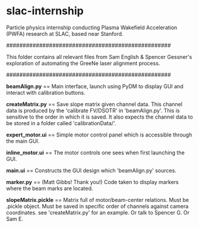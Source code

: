 # slac-internship
Particle physics internship conducting Plasma Wakefield Acceleration (PWFA) research at SLAC, based near Stanford.


##################################################

This folder contains all relevant files from 
Sam English & Spencer Gessner's exploration 
of automating the GreeNe laser alignment process.

##################################################

**beamAlign.py**      ==   Main interface, launch using PyDM to display GUI and interact with calibration buttons.

**createMatrix.py**   ==   Save slope matrix given channel data. This channel data is produced by the 'calibrate FV/DSOTR' in 'beamAlign.py'.
		       This is sensitive to the order in which it is saved. It also expects the channel data to be stored in a folder called 'calibrationData/'.

**expert_motor.ui**   ==   Simple motor control panel which is accessible through the main GUI.

**inline_motor.ui**   ==   The motor controls one sees when first launching the GUI.

**main.ui**           ==   Constructs the GUI design which 'beamAlign.py' sources.

**marker.py**         ==   (Matt Gibbs! Thank you!) Code taken to display markers where the beam marks are located.

**slopeMatrix.pickle** ==   Matrix full of motor/beam-center relations. Must be .pickle object. Must be saved in specific order of channels against camera coordinates.
		       see 'createMatrix.py' for an example. Or talk to Spencer G. Or Sam E.
